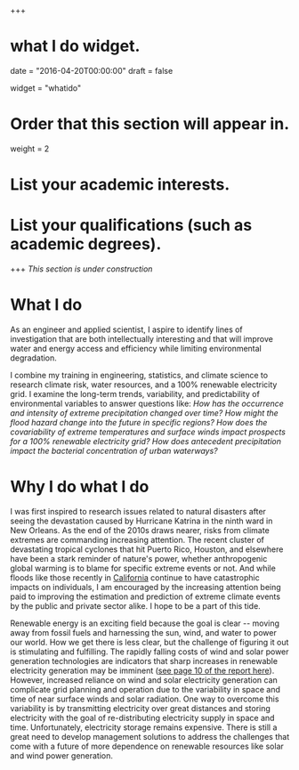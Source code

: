 +++
# what I do widget.

date = "2016-04-20T00:00:00"
draft = false

widget = "whatido"

# Order that this section will appear in.
weight = 2

# List your academic interests.

# List your qualifications (such as academic degrees).
 
+++
*This section is under construction*

# What I do
As an engineer and applied scientist, I aspire to identify lines of investigation that are both intellectually interesting and that will improve water and energy access and efficiency while limiting environmental degradation. 


I combine my training in engineering, statistics, and climate science to research climate risk, water resources, and a 100% renewable electricity grid. 
I examine the long-term trends, variability, and predictability of environmental variables to answer questions like: 
*How has the occurrence and intensity of extreme precipitation changed over time?* 
*How might the flood hazard change into the future in specific regions?*
*How does the covariability of extreme temperatures and surface winds impact prospects for a 100% renewable electricity grid?*
*How does antecedent precipitation impact the bacterial concentration of urban waterways?*


# Why I do what I do
I was first inspired to research issues related to natural disasters after seeing the devastation caused by Hurricane Katrina in the ninth ward in New Orleans. 
As the end of the 2010s draws nearer, risks from climate extremes are commanding increasing attention. The recent cluster of devastating tropical cyclones that hit Puerto Rico, Houston, and elsewhere have been a stark reminder of nature's power, whether anthropogenic global warming is to blame for specific extreme events or not. 
And while floods like those recently in [California](https://en.wikipedia.org/wiki/2017_California_floods) continue to have catastrophic impacts on individuals, I am encouraged by the increasing attention being paid to improving the estimation and prediction of extreme climate events by the public and private sector alike. I hope to be a part of this tide.

Renewable energy is an exciting field because the goal is clear -- moving away from fossil fuels and harnessing the sun, wind, and water to power our world. 
How we get there is less clear, but the challenge of figuring it out is stimulating and fulfilling.
The rapidly falling costs of wind and solar power generation technologies are indicators that sharp increases in renewable electricity generation may be imminent ([see page 10 of the report here](https://www.lazard.com/perspective/levelized-cost-of-energy-2017/)). However, increased reliance on wind and solar electricity generation can complicate grid planning and operation due to the variability in space and time of near surface winds and solar radiation. 
One way to overcome this variability is by transmitting electricity over great distances and storing electricity with the goal of re-distributing electricity supply in space and time. 
Unfortunately, electricity storage remains expensive. 
There is still a great need to develop management solutions to address the challenges that come with a future of more dependence on renewable resources like solar and wind power generation.
